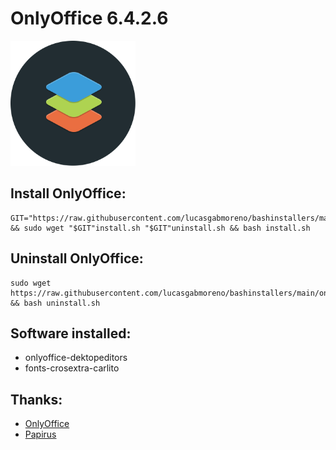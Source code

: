 # OnlyOffice 6.4.2.6
<img src="preview.svg" width="200">

## Install OnlyOffice:
```
GIT="https://raw.githubusercontent.com/lucasgabmoreno/bashinstallers/main/onlyoffice/" && sudo wget "$GIT"install.sh "$GIT"uninstall.sh && bash install.sh
```

## Uninstall OnlyOffice:
```
sudo wget https://raw.githubusercontent.com/lucasgabmoreno/bashinstallers/main/onlyoffice/uninstall.sh && bash uninstall.sh
```

## Software installed:
* onlyoffice-dektopeditors
* fonts-crosextra-carlito

## Thanks:
* [OnlyOffice](https://www.onlyoffice.com/es/)
* [Papirus](https://github.com/PapirusDevelopmentTeam)
